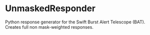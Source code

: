 # UnmaskedResponder
Python response generator for the Swift Burst Alert Telescope (BAT). Creates full non mask-weighted responses.
